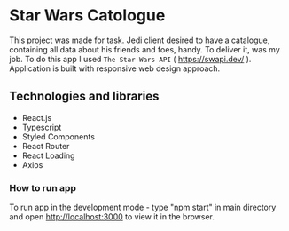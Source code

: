 # Star Wars Catologue

This project was made for task. Jedi client desired to have a catalogue, containing all data about his friends and foes,
handy. To deliver it, was my job. To do this app I used `The Star Wars API` ( https://swapi.dev/ ). Application is built with responsive web design approach.

## Technologies and libraries

- React.js
- Typescript
- Styled Components
- React Router
- React Loading
- Axios

### How to run app

To run app in the development mode - type "npm start" in main directory and open [http://localhost:3000](http://localhost:3000) to view it in the browser.
